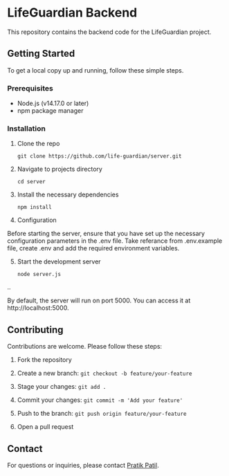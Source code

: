 # LifeGuardian Backend

This repository contains the backend code for the LifeGuardian project.

## Getting Started

To get a local copy up and running, follow these simple steps.

### Prerequisites

- Node.js (v14.17.0 or later)
- npm package manager

### Installation

1. Clone the repo
   
   `git clone https://github.com/life-guardian/server.git`

2. Navigate to projects directory
   
    `cd server`

3. Install the necessary dependencies

    `npm install`
    
4. Configuration

Before starting the server, ensure that you have set up the    necessary configuration parameters in the .env file. Take    referance from .env.example file, create .env and add the required environment variables.

5. Start the development server

    `node server.js`

..

By default, the server will run on port 5000. You can access it at http://localhost:5000.




## Contributing
Contributions are welcome. Please follow these steps:

1. Fork the repository

2. Create a new branch: `git checkout -b feature/your-feature`

3. Stage your changes: `git add .`

4. Commit your changes: `git commit -m 'Add your feature'`

5. Push to the branch: `git push origin feature/your-feature`

6. Open a pull request

## Contact
For questions or inquiries, please contact [Pratik Patil](mailto:pratik8560@gmail.com).

    
